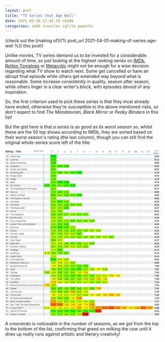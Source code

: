 ```yaml
---
layout: post
title: "TV Series that Age Well"
date: 2021-03-30 17:45:19 +0100
categories: imdb tvseries sqlite powerbi
---
```

(check out the [making of]({% post_url 2021-04-01-making-of-series-age-well %}) this post!)

Unlike movies, TV series demand us to be invested for a considerable amount of time, so just looking at the highest ranking series on [IMDb](https://www.imdb.com/), [Rotten Tomatoes](https://www.rottentomatoes.com/) or [Metacritic](https://www.metacritic.com/) might not be enough for a wise decision regarding what TV show to watch next. Some get cancelled or have an abrupt final episode while others get extended way beyond what is reasonable. Some increase consistently in quality, season after season, while others linger in a clear writer's block, with episodes devoid of any inspiration.

So, the first criterion used to pick these series is that they must already have ended, otherwise they're susceptible to the above mentioned risks, so don't expect to find _The Mandalorian_, _Black Mirror_ or _Peaky Blinders_ in this list!

But the gist here is that _a series is as good as its worst season_ so, whilst these are the 50 top shows according to IMDb, they are sorted based on their worst season's rating (the last column), though you can still find the original whole-series score left of the title.

![Configuration of Power BI visualization](/assets/2021-03-30-series-age-well.png)

A crescendo is noticeable in the number of seasons, as we got from the top to the bottom of the list, confirming that greed on milking the cow until it dries up really runs against artistic and literary creativity!